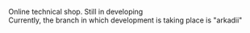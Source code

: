 Online technical shop. Still in developing <br />
Currently, the branch in which development is taking place is "arkadii"
